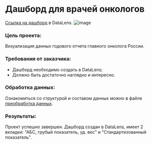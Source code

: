 # Дашборд для врачей онкологов  

[Cсылка на дашборд](https://datalens.yandex/3j5xlmyui870s) в DataLens.
![image]([https://datalens.yandex/3j5xlmyui870s](https://github.com/ang-lucky/pet_projects/blob/main/Images/dashboard/medical_data_dashboard.png?raw=true))

### Цель проекта:
Визуализация данных годового отчета главного онколога России. 

### Требования от заказчика:
- Дашборд необходимо создать в DataLens;
- Должно быть достаточно наглядно и интересно. 

### Обработка данных:
Ознакомиться со структурой и составом данных можно в файле [преобработка данных](https://github.com/ang-lucky/pet_projects/blob/main/medical_data_dashboard/%D0%9F%D1%80%D0%B5%D0%B4%D0%BE%D0%B1%D1%80%D0%B0%D0%B1%D0%BE%D1%82%D0%BA%D0%B0_%D0%B4%D0%B0%D0%BD%D0%BD%D1%8B%D1%85.ipynb). 

### Результаты:
Проект успешно завершен. 
Дашборд создан в DataLens, имеет 2 вкладки: "АБС, грубый показатель, уд. вес" и "Стандартизованный показатель".

